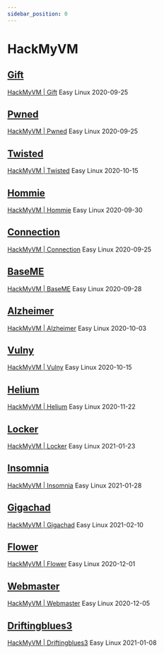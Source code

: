 ```yaml
---
sidebar_position: 0
---
```


# HackMyVM

## [Gift](./Gift/)

[HackMyVM | Gift](https://hackmyvm.eu/machines/machine.php?vm=Gift) Easy Linux 2020-09-25

## [Pwned](./Pwned/)

[HackMyVM | Pwned](https://hackmyvm.eu/machines/machine.php?vm=Pwned) Easy Linux 2020-09-25

## [Twisted](./Twisted/)

[HackMyVM | Twisted](https://hackmyvm.eu/machines/machine.php?vm=Twisted) Easy Linux 2020-10-15

## [Hommie](./Hommie/)

[HackMyVM | Hommie](https://hackmyvm.eu/machines/machine.php?vm=Hommie) Easy Linux 2020-09-30

## [Connection](./Connection/)

[HackMyVM | Connection](https://hackmyvm.eu/machines/machine.php?vm=Connection) Easy Linux 2020-09-25

## [BaseME](./BaseME/)

[HackMyVM | BaseME](https://hackmyvm.eu/machines/machine.php?vm=BaseME) Easy Linux 2020-09-28

## [Alzheimer](./Alzheimer/)

[HackMyVM | Alzheimer](https://hackmyvm.eu/machines/machine.php?vm=Alzheimer) Easy Linux 2020-10-03

## [Vulny](./Vulny/)

[HackMyVM | Vulny](https://hackmyvm.eu/machines/machine.php?vm=Vulny) Easy Linux 2020-10-15

## [Helium](./Helium/)

[HackMyVM | Helium](https://hackmyvm.eu/machines/machine.php?vm=Helium) Easy Linux 2020-11-22

## [Locker](./Locker/)

[HackMyVM | Locker](https://hackmyvm.eu/machines/machine.php?vm=Locker) Easy Linux 2021-01-23

## [Insomnia](./Insomnia/)

[HackMyVM | Insomnia](https://hackmyvm.eu/machines/machine.php?vm=Insomnia) Easy Linux 2021-01-28

## [Gigachad](./Gigachad/)

[HackMyVM | Gigachad](https://hackmyvm.eu/machines/machine.php?vm=Gigachad) Easy Linux 2021-02-10

## [Flower](./Flower/)

[HackMyVM | Flower](https://hackmyvm.eu/machines/machine.php?vm=Flower) Easy Linux 2020-12-01

## [Webmaster](./Webmaster/)

[HackMyVM | Webmaster](https://hackmyvm.eu/machines/machine.php?vm=Webmaster) Easy Linux 2020-12-05

## [Driftingblues3](./Driftingblues3/)

[HackMyVM | Driftingblues3](https://hackmyvm.eu/machines/machine.php?vm=Driftingblues3) Easy Linux 2021-01-08
